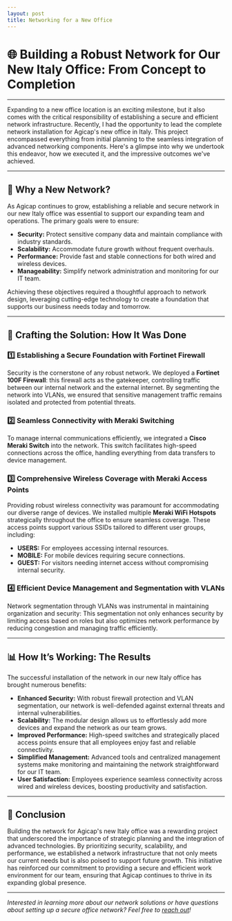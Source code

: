 ```yaml
---
layout: post
title: Networking for a New Office
---
```


# **🌐 Building a Robust Network for Our New Italy Office: From Concept to Completion**

---

Expanding to a new office location is an exciting milestone, but it also comes with the critical responsibility of establishing a secure and efficient network infrastructure. Recently, I had the opportunity to lead the complete network installation for Agicap's new office in Italy. This project encompassed everything from initial planning to the seamless integration of advanced networking components. Here's a glimpse into why we undertook this endeavor, how we executed it, and the impressive outcomes we've achieved.

---

## **🧐 Why a New Network?**

As Agicap continues to grow, establishing a reliable and secure network in our new Italy office was essential to support our expanding team and operations. The primary goals were to ensure:

- **Security:** Protect sensitive company data and maintain compliance with industry standards.
- **Scalability:** Accommodate future growth without frequent overhauls.
- **Performance:** Provide fast and stable connections for both wired and wireless devices.
- **Manageability:** Simplify network administration and monitoring for our IT team.

Achieving these objectives required a thoughtful approach to network design, leveraging cutting-edge technology to create a foundation that supports our business needs today and tomorrow.

---

## **🔧 Crafting the Solution: How It Was Done**

### **1️⃣ Establishing a Secure Foundation with Fortinet Firewall**
Security is the cornerstone of any robust network. We deployed a **Fortinet 100F Firewall**: this firewall acts as the gatekeeper, controlling traffic between our internal network and the external internet. By segmenting the network into VLANs, we ensured that sensitive management traffic remains isolated and protected from potential threats.

### **2️⃣ Seamless Connectivity with Meraki Switching**
To manage internal communications efficiently, we integrated a **Cisco Meraki Switch** into the network. This switch facilitates high-speed connections across the office, handling everything from data transfers to device management.

### **3️⃣ Comprehensive Wireless Coverage with Meraki Access Points**
Providing robust wireless connectivity was paramount for accommodating our diverse range of devices. We installed multiple **Meraki WiFi Hotspots** strategically throughout the office to ensure seamless coverage. These access points support various SSIDs tailored to different user groups, including:

- **USERS:** For employees accessing internal resources.
- **MOBILE:** For mobile devices requiring secure connections.
- **GUEST:** For visitors needing internet access without compromising internal security.

### **4️⃣ Efficient Device Management and Segmentation with VLANs**
Network segmentation through VLANs was instrumental in maintaining organization and security:
This segmentation not only enhances security by limiting access based on roles but also optimizes network performance by reducing congestion and managing traffic efficiently.

---

## **📊 How It’s Working: The Results**

The successful installation of the network in our new Italy office has brought numerous benefits:

- **Enhanced Security:** With robust firewall protection and VLAN segmentation, our network is well-defended against external threats and internal vulnerabilities.
- **Scalability:** The modular design allows us to effortlessly add more devices and expand the network as our team grows.
- **Improved Performance:** High-speed switches and strategically placed access points ensure that all employees enjoy fast and reliable connectivity.
- **Simplified Management:** Advanced tools and centralized management systems make monitoring and maintaining the network straightforward for our IT team.
- **User Satisfaction:** Employees experience seamless connectivity across wired and wireless devices, boosting productivity and satisfaction.

---

## **🏁 Conclusion**

Building the network for Agicap's new Italy office was a rewarding project that underscored the importance of strategic planning and the integration of advanced technologies. By prioritizing security, scalability, and performance, we established a network infrastructure that not only meets our current needs but is also poised to support future growth. This initiative has reinforced our commitment to providing a secure and efficient work environment for our team, ensuring that Agicap continues to thrive in its expanding global presence.

---

*Interested in learning more about our network solutions or have questions about setting up a secure office network? Feel free to [reach out](./contact/)!*
